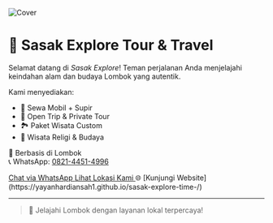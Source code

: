
![Cover](https://i.imgur.com/6e4HZvE.jpg)

# 🌴 Sasak Explore Tour & Travel
Selamat datang di *Sasak Explore*! Teman perjalanan Anda menjelajahi keindahan alam dan budaya Lombok yang autentik.

Kami menyediakan:
- 🚗 Sewa Mobil + Supir
- 🧭 Open Trip & Private Tour
- 🏞️ Paket Wisata Custom
- 🕌 Wisata Religi & Budaya

📍 Berbasis di Lombok  
📞 WhatsApp: [0821-4451-4996](https://wa.me/6282144514996)
<!-- Tombol WhatsApp Baru -->
<a href="https://wa.me/6282144514996" target="_blank" rel="noopener noreferrer">
  Chat via WhatsApp
</a>

<!-- Link Lokasi Google Maps Baru -->
<a href="https://maps.app.goo.gl/GS8eLZAr6nPBTF9s5" target="_blank" rel="noopener noreferrer">
  Lihat Lokasi Kami
</a>
🌐 [Kunjungi Website](https://yayanhardiansah1.github.io/sasak-explore-time-/)

---
> 🌟 Jelajahi Lombok dengan layanan lokal terpercaya!

